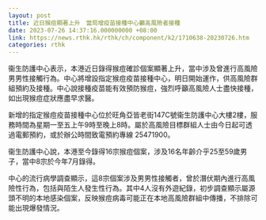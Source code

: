 ```yaml
---
layout: post
title: 近日猴痘顯著上升　當局增疫苗接種中心籲高風險者接種
date: 2023-07-26 14:37:16.000000000 +08:00
link: https://news.rthk.hk/rthk/ch/component/k2/1710638-20230726.htm
categories: rthk
---
```


衞生防護中心表示，本港近日錄得猴痘確診個案顯著上升，當中涉及曾進行高風險男男性接觸行為。中心將增設指定猴痘疫苗接種中心，明日開始運作，供高風險群組預約及接種。中心說接種疫苗能有效預防猴痘，強烈呼籲高風險人士盡快接種，如出現猴痘症狀應盡早求醫。

新增的指定猴痘疫苗接種中心位於旺角亞皆老街147C號衞生防護中心大樓2樓，服務時間為星期一至五上午9時至晚上8時。屬於高風險目標群組人士由今日起可透過電郵預約，或於辦公時間致電預約專線 25471900。

衞生防護中心說，本港至今錄得16宗猴痘個案，涉及16名年齡介乎25至59歲男子，當中8宗於今年7月錄得。

中心的流行病學調查顯示，這8宗個案涉及男男性接觸者，曾於潛伏期內進行高風險性行為，包括與陌生人發生性行為。其中4人沒有外遊紀錄，初步調查顯示屬源頭不明的本地感染個案，反映猴痘病毒可能正在本地高風險群組中傳播，不排除可能出現爆發情況。
